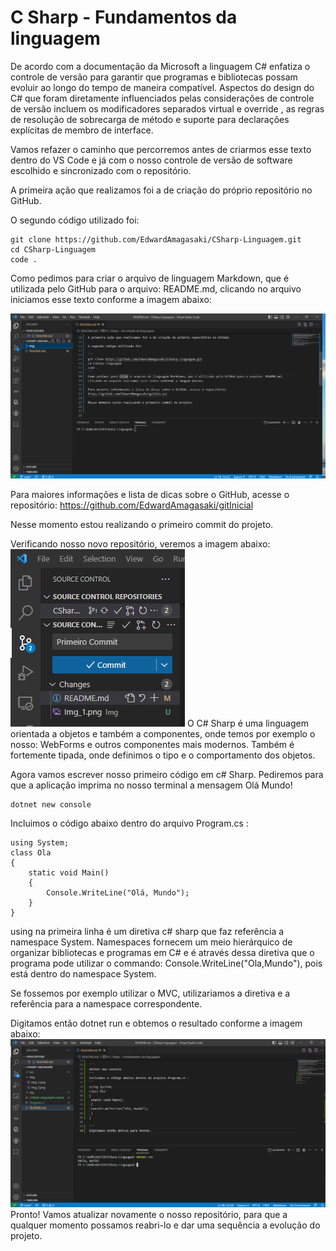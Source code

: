 # C Sharp - Fundamentos da linguagem

De acordo com a documentação da Microsoft a linguagem C# enfatiza o controle de versão para garantir que programas e bibliotecas possam evoluir ao longo do tempo de maneira compatível. Aspectos do design do C# que
foram diretamente influenciados pelas considerações de controle de versão incluem os
modificadores separados virtual e override , as regras de resolução de sobrecarga de
método e suporte para declarações explícitas de membro de interface.

Vamos refazer o caminho que percorremos antes de criarmos esse texto dentro do VS Code e já com o nosso controle de versão de software escolhido e sincronizado com o repositório.

A primeira ação que realizamos foi a de criação do próprio repositório no GitHub.

O segundo código utilizado foi:

```
git clone https://github.com/EdwardAmagasaki/CSharp-Linguagem.git
cd CSharp-Linguagem
code .
```
Como pedimos para criar o arquivo de linguagem Markdown, que é utilizada pelo GitHub para o arquivo: README.md,
clicando no arquivo iniciamos esse texto conforme a imagem abaixo:

![alt text](./Img/Img_1.png "Imagem 1")

Para maiores informações e lista de dicas sobre o GitHub, acesse o repositório: 
https://github.com/EdwardAmagasaki/gitInicial

Nesse momento estou realizando o primeiro commit do projeto.

Verificando nosso novo repositório, veremos a imagem abaixo:
![alt text](./Img/Img_2.png "Imagem 2")
O C# Sharp é uma linguagem orientada a objetos e também a componentes, onde temos por exemplo o nosso: WebForms e outros componentes mais modernos. Também é fortemente tipada, onde definimos o tipo e o comportamento dos objetos. 

Agora vamos escrever nosso primeiro código em c# Sharp. Pediremos para que a aplicação imprima no nosso terminal a mensagem Olá Mundo!

```
dotnet new console
```
Incluimos o código abaixo dentro do arquivo Program.cs :
```
using System;
class Ola
{
    static void Main()
    {
        Console.WriteLine("Olá, Mundo");
    }
}

```
using na primeira linha é um diretiva c# sharp que faz referência a namespace System. Namespaces fornecem um meio hierárquico de organizar bibliotecas e programas em C# e é através dessa diretiva que o programa pode utilizar o commando: Console.WriteLine("Ola,Mundo"), pois está dentro do namespace System.

Se fossemos por exemplo utilizar o MVC, utilizariamos a diretiva e a referência para a namespace correspondente.

Digitamos então dotnet run e obtemos o resultado conforme a imagem abaixo:
![alt text](./Img/Img_3.png "Imagem 2")
Pronto! Vamos atualizar novamente o nosso repositório, para que a qualquer momento possamos reabri-lo e dar 
uma sequência a evolução do projeto.